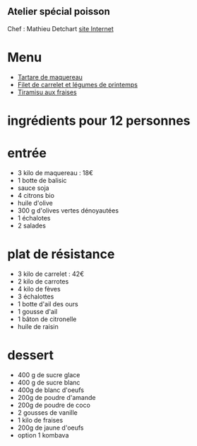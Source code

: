 ## Atelier spécial poisson

Chef : Mathieu Detchart
[site Internet](http://www.detchart.com/)

# Menu

* [Tartare de maquereau](https://akakeronos.github.io/daktary/#akakeronos/recette-gourmandignes/blob/master/atelier-2017-05-12/tartare-maquereau.md)
* [Filet de carrelet et légumes de printemps](https://akakeronos.github.io/daktary/#akakeronos/recette-gourmandignes/blob/master/atelier-2017-05-12/filet-carrelet-legumes-printemps.md)
* [Tiramisu aux fraises](https://akakeronos.github.io/daktary/#akakeronos/recette-gourmandignes/blob/master/atelier-2017-05-12/tiramisu-fraise-revisite.md)

# ingrédients pour 12 personnes

# entrée
* 3 kilo de maquereau : 18€
* 1 botte de balisic
* sauce soja
* 4 citrons bio
* huile d'olive
* 300 g d'olives vertes dénoyautées
* 1 échalotes
* 2 salades

# plat de résistance
* 3 kilo de carrelet : 42€
* 2 kilo de carrotes
* 4 kilo de fèves
* 3 échalottes
* 1 botte d'ail des ours
* 1 gousse d'ail
* 1 bâton de citronelle
* huile de raisin

# dessert
* 400 g de sucre glace
* 400 g de sucre blanc
* 400g de blanc d'oeufs
* 200g de poudre d'amande
* 200g de poudre de coco
* 2 gousses de vanille
* 1 kilo de fraises
* 200g de jaune d'oeufs
* option 1 kombava
